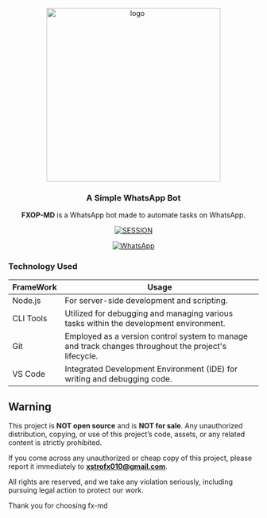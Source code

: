 <p align="center">
    <img src="https://github.com/user-attachments/assets/1952f21e-2152-4097-b8c2-9d06bed8aa8c" alt="logo" width="350"/>
</p>

<h3 align="center">A Simple WhatsApp Bot</h3>

<p align="center">
    <strong>FXOP-MD</strong> is a WhatsApp bot made to automate tasks on WhatsApp.
</p>

<p align="center">
    <a href='https://rocky-fjord-18084-7fa90f18d8d2.herokuapp.com/code' target="_blank">
        <img alt='SESSION' src='https://img.shields.io/badge/Get%20Sssion%20ID-100000?style=for-the-badge&logo=scan&logoColor=white&labelColor=black&color=blue'/>
    </a>
</p>

<p align="center">
    <a href="https://whatsapp.com/channel/0029VambPbJ2f3ERs37HvM2J">
        <img alt="WhatsApp" src="https://img.shields.io/badge/-Whatsapp%20Channel-white?style=for-the-badge&logo=whatsapp&logoColor=blue"/>
    </a>
</p>


### Technology Used

| FrameWork | Usage                                                                                                |
| --------- | ---------------------------------------------------------------------------------------------------- |
| Node.js   | For server-side development and scripting.                                                           |
| CLI Tools | Utilized for debugging and managing various tasks within the development environment.                |
| Git       | Employed as a version control system to manage and track changes throughout the project's lifecycle. |
| VS Code   | Integrated Development Environment (IDE) for writing and debugging code.                             |

## Warning

This project is **NOT open source** and is **NOT for sale**. Any unauthorized distribution, copying, or use of this project’s code, assets, or any related content is strictly prohibited.

If you come across any unauthorized or cheap copy of this project, please report it immediately to **xstrofx010@gmail.com**.

All rights are reserved, and we take any violation seriously, including pursuing legal action to protect our work.

Thank you for choosing fx-md
